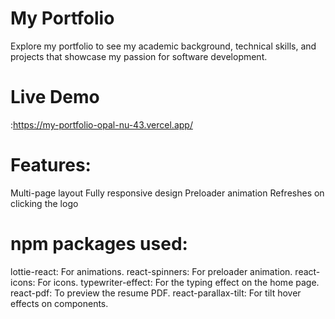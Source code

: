 # My Portfolio
Explore my portfolio to see my academic background, technical skills, and projects that showcase my passion for software development.

# Live Demo
:https://my-portfolio-opal-nu-43.vercel.app/


# Features:

Multi-page layout
Fully responsive design
Preloader animation
Refreshes on clicking the logo


# npm packages used:

lottie-react: For animations.
react-spinners: For preloader animation.
react-icons: For icons.
typewriter-effect: For the typing effect on the home page.
react-pdf: To preview the resume PDF.
react-parallax-tilt: For tilt hover effects on components.
